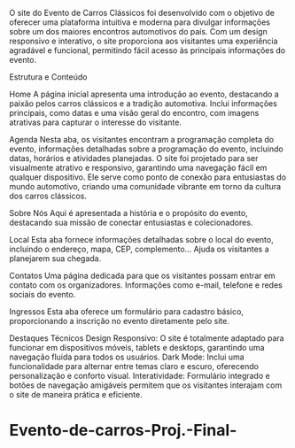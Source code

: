 O site do Evento de Carros Clássicos foi desenvolvido com o objetivo de oferecer uma plataforma intuitiva e moderna para divulgar informações sobre um dos 
maiores encontros automotivos do país. Com um design responsivo e interativo, o site proporciona aos visitantes uma experiência agradável e funcional, 
permitindo fácil acesso às principais informações do evento.

Estrutura e Conteúdo

Home
A página inicial apresenta uma introdução ao evento, destacando a paixão pelos carros clássicos e a tradição automotiva.
Inclui informações principais, como datas e uma visão geral do encontro, com imagens atrativas para capturar o interesse do visitante.

Agenda
Nesta aba, os visitantes encontram a programação completa do evento, informações detalhadas sobre a programação do evento, incluindo datas, horários e atividades planejadas.
O site foi projetado para ser visualmente atrativo e responsivo, garantindo uma navegação fácil em qualquer dispositivo. Ele serve como ponto de conexão para entusiastas do 
mundo automotivo, criando uma comunidade vibrante em torno da cultura dos carros clássicos.

Sobre Nós
Aqui é apresentada a história e o propósito do evento, destacando sua missão de conectar entusiastas e colecionadores.

Local
Esta aba fornece informações detalhadas sobre o local do evento, incluindo o endereço, mapa, CEP, complemento...
Ajuda os visitantes a planejarem sua chegada.

Contatos
Uma página dedicada para que os visitantes possam entrar em contato com os organizadores.
Informações como e-mail, telefone e redes sociais do evento.

Ingressos
Esta aba oferece um formulário para cadastro básico, proporcionando a inscrição no evento diretamente pelo site.

Destaques Técnicos
Design Responsivo: O site é totalmente adaptado para funcionar em dispositivos móveis, tablets e desktops, garantindo uma navegação fluida para todos os usuários.
Dark Mode: Inclui uma funcionalidade para alternar entre temas claro e escuro, oferecendo personalização e conforto visual.
Interatividade: Formulário integrado e botões de navegação amigáveis permitem que os visitantes interajam com o site de maneira prática e eficiente.
# Evento-de-carros-Proj.-Final-
